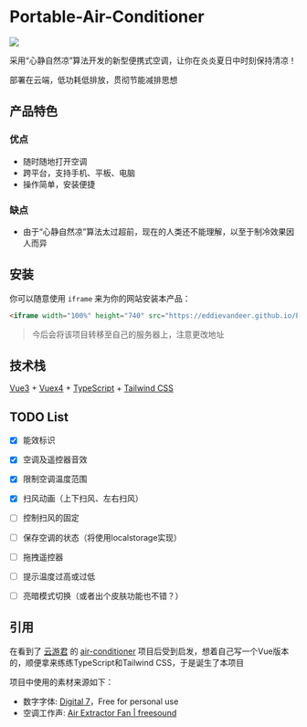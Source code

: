 # Portable-Air-Conditioner

[![](https://github.com/eddievandeer/Portable-Air-Conditioner/workflows/Build%20and%20Deploy/badge.svg)](https://github.com/eddievandeer/Portable-Air-Conditioner/actions)

采用“心静自然凉”算法开发的新型便携式空调，让你在炎炎夏日中时刻保持清凉！

部署在云端，低功耗低排放，贯彻节能减排思想

## 产品特色

### 优点

- 随时随地打开空调
- 跨平台，支持手机、平板、电脑
- 操作简单，安装便捷

### 缺点

- 由于“心静自然凉”算法太过超前，现在的人类还不能理解，以至于制冷效果因人而异

## 安装

你可以随意使用 `iframe` 来为你的网站安装本产品：

~~~html
<iframe width="100%" height="740" src="https://eddievandeer.github.io/Portable-Air-Conditioner/"></iframe>
~~~

> 今后会将该项目转移至自己的服务器上，注意更改地址

## 技术栈

[Vue3](https://v3.vuejs.org/) + [Vuex4](https://next.vuex.vuejs.org/) + [TypeScript](https://www.typescriptlang.org/) + [Tailwind CSS](https://tailwindcss.com/)

## TODO List

- [x] 能效标识
- [x] 空调及遥控器音效
- [x] 限制空调温度范围
- [x] 扫风动画（上下扫风、左右扫风）
- [ ] 控制扫风的固定
- [ ] 保存空调的状态（将使用localstorage实现）

- [ ] 拖拽遥控器

- [ ] 提示温度过高或过低
- [ ] 亮暗模式切换（或者出个皮肤功能也不错？）

## 引用

在看到了 [云游君](https://github.com/YunYouJun) 的 [air-conditioner](https://github.com/YunYouJun/air-conditioner) 项目后受到启发，想着自己写一个Vue版本的，顺便拿来练练TypeScript和Tailwind CSS，于是诞生了本项目

项目中使用的素材来源如下：

- 数字字体: [Digital 7](https://www.dafont.com/digital-7.font)，Free for personal use
- 空调工作声: [Air Extractor Fan | freesound](https://freesound.org/people/InspectorJ/sounds/403664/)